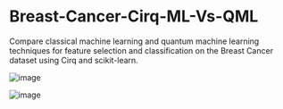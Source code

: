 # Breast-Cancer-Cirq-ML-Vs-QML
Compare classical machine learning and quantum machine learning techniques for feature selection and classification on the Breast Cancer dataset using Cirq and scikit-learn.

![image](https://github.com/user-attachments/assets/04b371f4-0df7-4dfb-9c3e-fb026b28df14)

![image](https://github.com/user-attachments/assets/e672bc3b-9763-4b0e-a541-6ccdcf1d87b7)
